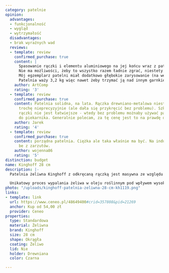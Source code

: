 ```yaml
---
category: patelnie
opinion:
  advantages:
  - funkcjonalność
  - wygląd
  - wytrzymałość
  disadvantages:
  - brak wyraźnych wad
  reviews:
  - template: review
    confirmed_purchase: true
    content: |
      Spasowanie rączki i elementu aluminiowego na jej końcu wraz z patelnią pozostawia BARDZO DUŻO do życzenia.
      Nie ma możliwości, żeby to wszystko razem ładnie zgrać, niestety... Jakość spasowania to praktycznie jakość Alliexpress. Natomiast zasadniczy plus patelni to cena (szczególnie w porównaniu do astronomicznych cen Skeppshult).
      Mój egzemplarz patelni miał dodatkowo głębokie zarysowanie (na wewnętrznym boku), które niestety odkryłem dopiero po paru smażeniach... dlatego jej już nie odsyłałem. Mój błąd, że dobrze nie przyjrzałem się jej zaraz po otrzymaniu :(
      Patelnia waży 3,2 kg więc nawet żeby trzymać ją nad innym garnkiem, żeby przełożyć zawartość patelni do garnka, niezbędne są 2 ręce - innymi słowy 1 osoba takiej czynności wykonać nie zdoła ;)
    author: ArtComp
    rating: '3'
  - template: review
    confirmed_purchase: true
    content: Patelnia solidna, na lata. Rączka drewniano-metalowa niestety wykonana
      trochę nieprecyzyjnie (ale dała się przykręcić bez problemu). Szkoda, że mocowanie
      rączki nie jest łatwiejsze - wtedy bez problemu możnaby używać patelni również
      do piekarnika. Generalnie polecam, za tę cenę jest to na prawdę dobra patelnia.
    author: Jarek
    rating: '4'
  - template: review
    confirmed_purchase: true
    content: porządna patelnia. Ciężka ale taka właśnie ma być. Na indukcji działa
      be z zarzutów.
    author: wojenna86
    rating: '5'
distinction: budget
name: Kinghoff 28 cm 
description: |-
  Patelnia żeliwna Kinghoff z odkręcaną rączką jest masywna ze względu na tworzywo, z jakiego została wykonana. Waga naczynia pozwala jednak na kumulację oraz utrzymanie odpowiedniej temperatury. Dodatkowo żeliwo ogranicza ilość szkodliwych substancji wchłanianych do organizmu podczas posiłków, korzystnie wpływając na codzienną dietę.

  Unikatowy proces wypalania żeliwa w oleju roślinnym pod wpływem wysokiej temperatury pozwolił uzyskać czarny kolor tworzywa. Jednocześnie zastosowanie tej technologii pozwala na smażenie potraw bez konieczności używania oleju. Uchwyt patelni, który przykręca się do głównej części naczynia, posiada właściwości termoizolacyjne, ponieważ został wykonany z drewna. Ze względu na możliwość rdzewienia, patelnia nie nadaje się do przyrządzania dań o odczynie kwaśnym. Naczynie należy myć wyłącznie ręcznie za pomocą specjalnej szczotki, a tuż po wysuszeniu natłuścić jego wewnętrzną stronę cienką warstwą oleju roślinnego. Aby wydłużyć żywotność naczynia, należy stosować się do zaleceń producenta.
photo: "/uploads/kinghoff-patelnia-zeliwna-28-cm-kh1119.png"
links:
- template: link
  url: https://www.ceneo.pl/48649400#crid=357808&pid=21269
  anchor: Kup od 54,00 zł
  provider: Ceneo
properties:
  type: Standardowa
  material: Żeliwna
  brand: Kinghoff
  size: 28 cm
  shape: Okrągła
  coating: Żeliwo
  lid: Nie
  holder: Drewniana
  color: Czarna

---
```

